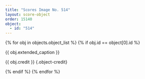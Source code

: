 ```yaml
---
title: "Scores Image No. 514"
layout: score-object
order: 15140
object:
  - id: "514"
---
```


{% for obj in objects.object_list %}
{% if obj.id == object[0].id %}

{{ obj.extended_caption }}

{{ obj.credit }} {.object-credit}

{% endif %}
{% endfor %}
